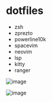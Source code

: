 # dotfiles

- zsh
- zprezto
- powerline10k
- spacevim
- neovim
- lsp
- kitty
- ranger

![image](https://user-images.githubusercontent.com/425580/199595055-67e6457d-ef57-42e6-ad53-9b10e66ecc2f.png)

![image](https://user-images.githubusercontent.com/425580/198927388-73ba1436-6078-4cbe-93cf-b8473e33e75f.png)

